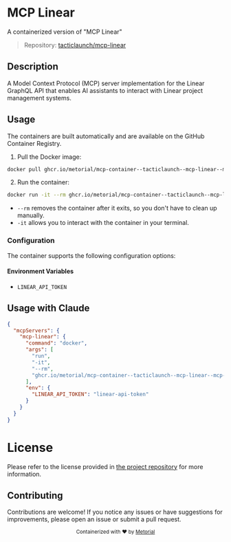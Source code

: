 
# MCP Linear

A containerized version of "MCP Linear"

> Repository: [tacticlaunch/mcp-linear](https://github.com/tacticlaunch/mcp-linear)

## Description

A Model Context Protocol (MCP) server implementation for the Linear GraphQL API that enables AI assistants to interact with Linear project management systems.


## Usage

The containers are built automatically and are available on the GitHub Container Registry.

1. Pull the Docker image:

```bash
docker pull ghcr.io/metorial/mcp-container--tacticlaunch--mcp-linear--mcp-linear
```

2. Run the container:

```bash
docker run -it --rm ghcr.io/metorial/mcp-container--tacticlaunch--mcp-linear--mcp-linear 
```

- `--rm` removes the container after it exits, so you don't have to clean up manually.
- `-it` allows you to interact with the container in your terminal.


### Configuration

The container supports the following configuration options:




#### Environment Variables

- `LINEAR_API_TOKEN`




## Usage with Claude

```json
{
  "mcpServers": {
    "mcp-linear": {
      "command": "docker",
      "args": [
        "run",
        "-it",
        "--rm",
        "ghcr.io/metorial/mcp-container--tacticlaunch--mcp-linear--mcp-linear"
      ],
      "env": {
        "LINEAR_API_TOKEN": "linear-api-token"
      }
    }
  }
}
```

# License

Please refer to the license provided in [the project repository](https://github.com/tacticlaunch/mcp-linear) for more information.

## Contributing

Contributions are welcome! If you notice any issues or have suggestions for improvements, please open an issue or submit a pull request.

<div align="center">
  <sub>Containerized with ❤️ by <a href="https://metorial.com">Metorial</a></sub>
</div>
  